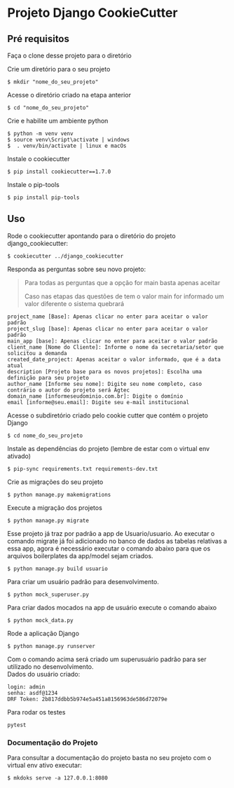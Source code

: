 # Projeto Django CookieCutter 

## Pré requisitos

Faça o clone desse projeto para o diretório

Crie um diretório para o seu projeto

    $ mkdir "nome_do_seu_projeto"

Acesse o diretório criado na etapa anterior

    $ cd "nome_do_seu_projeto" 

Crie e habilite um ambiente python
    
    $ python -m venv venv
    $ source venv\Script\activate | windows
    $  . venv/bin/activate | linux e macOs

Instale o cookiecutter

    $ pip install cookiecutter==1.7.0

Instale o pip-tools

    $ pip install pip-tools

## Uso

Rode o cookiecutter apontando para o diretório do projeto django_cookiecutter:

    $ cookiecutter ../django_cookiecutter

Responda as perguntas sobre seu novo projeto:
> Para todas as perguntas que a opção for main basta apenas aceitar
> 
> Caso nas etapas das questões de tem o valor main for informado um valor diferente o sistema quebrará 

    project_name [Base]: Apenas clicar no enter para aceitar o valor padrão
    project_slug [base]: Apenas clicar no enter para aceitar o valor padrão
    main_app [base]: Apenas clicar no enter para aceitar o valor padrão
    client_name [Nome do Cliente]: Informe o nome da secretaria/setor que solicitou a demanda
    created_date_project: Apenas aceitar o valor informado, que é a data atual
    description [Projeto base para os novos projetos]: Escolha uma definição para seu projeto
    author_name [Informe seu nome]: Digite seu nome completo, caso contrário o autor do projeto será Agtec
    domain_name [informeseudominio.com.br]: Digite o domínio 
    email [informe@seu.email]: Digite seu e-mail institucional

Acesse o subdiretório criado pelo cookie cutter que contém o projeto Django

    $ cd nome_do_seu_projeto

Instale as dependências do projeto (lembre de estar com o virtual env ativado)

    $ pip-sync requirements.txt requirements-dev.txt

Crie as migrações do seu projeto

    $ python manage.py makemigrations

Execute a migração dos projetos

    $ python manage.py migrate

Esse projeto já traz por padrão a app de Usuario/usuario. Ao executar o comando migrate já foi adicionado no banco 
de dados as tabelas relativas a essa app, agora é necessário executar o comando abaixo para que os arquivos 
boilerplates da app/model sejam criados.

    $ python manage.py build usuario

Para criar um usuário padrão para desenvolvimento.

    $ python mock_superuser.py

Para criar dados mocados na app de usuário execute o comando abaixo

    $ python mock_data.py

Rode a aplicação Django

    $ python manage.py runserver

Com o comando acima será criado um superusuário padrão para ser utilizado no desenvolvimento.  
Dados do usuário criado:

    login: admin  
    senha: asdf@1234  
    DRF Token: 2b817ddbb5b974e5a451a8156963de586d72079e

Para rodar os testes

    pytest

### Documentação do Projeto

Para consultar a documentação do projeto basta no seu projeto com o virtual env ativo executar:

    $ mkdoks serve -a 127.0.0.1:8080